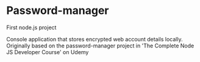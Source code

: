 # Password-manager
First node.js project

Console application that stores encrypted web account details locally. 
Originally based on the password-manager project in 'The Complete Node JS Developer Course' on Udemy 
